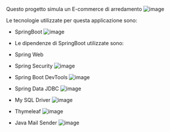 Questo progetto simula un E-commerce di arredamento
![image](https://github.com/user-attachments/assets/a21e0fe7-ab6b-44e0-97c7-58de9633d694)

Le tecnologie utilizzate per questa applicazione sono:
- SpringBoot ![image](https://github.com/user-attachments/assets/3de06bbc-9012-449b-afd9-622ea7a43aeb)
- Le dipendenze di SpringBoot utilizzate sono:
- Spring Web 
- Spring Security ![image](https://github.com/user-attachments/assets/2b96fb94-10de-4735-bcf8-7b5ced3d2493)

- Spring Boot DevTools ![image](https://github.com/user-attachments/assets/31df0832-1433-477f-89d2-67ca19a7ca87)

- Spring Data JDBC ![image](https://github.com/user-attachments/assets/2d0474f7-bd25-45af-8f4d-8deb3fc4a474)

- My SQL Driver ![image](https://github.com/user-attachments/assets/ccb24487-8fed-4f0f-92a3-aea56e534318)

- Thymeleaf ![image](https://github.com/user-attachments/assets/25ad47bd-6bf0-4226-a390-da6f03adc7db)

- Java Mail Sender ![image](https://github.com/user-attachments/assets/b02bbc4f-1006-43e8-9d5f-941a000a5644)

